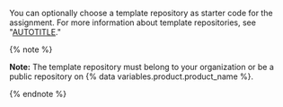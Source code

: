You can optionally choose a template repository as starter code for the assignment. For more information about template repositories, see "[AUTOTITLE](/repositories/creating-and-managing-repositories/creating-a-template-repository)."

{% note %}

**Note:** The template repository must belong to your organization or be a public repository on {% data variables.product.product_name %}.

{% endnote %}
